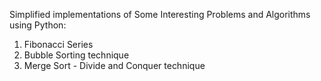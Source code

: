 Simplified implementations of Some Interesting Problems and Algorithms using Python:


1. Fibonacci Series
2. Bubble Sorting technique
3. Merge Sort - Divide and Conquer technique